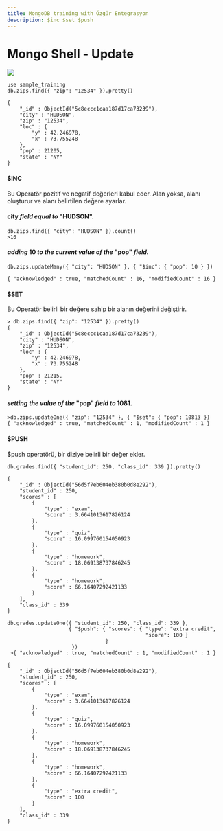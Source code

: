 ```yaml
---
title: MongoDB training with Özgür Entegrasyon
description: $inc $set $push
---
```


# Mongo Shell - Update

![](gitbook/images/assets/update.png)

```text
use sample_training
db.zips.find({ "zip": "12534" }).pretty()
```

```text
{
	"_id" : ObjectId("5c8eccc1caa187d17ca73239"),
	"city" : "HUDSON",
	"zip" : "12534",
	"loc" : {
		"y" : 42.246978,
		"x" : 73.755248
	},
	"pop" : 21205,
	"state" : "NY"
}

```

#### $INC

Bu Operatör pozitif ve negatif değerleri kabul eder. Alan yoksa, alanı  oluşturur ve alanı belirtilen değere ayarlar.

#### city _field equal to_ "HUDSON".

```text
db.zips.find({ "city": "HUDSON" }).count()
>16
```

#### _adding_ 10 _to the current value of the_ "pop" _field._

```text
db.zips.updateMany({ "city": "HUDSON" }, { "$inc": { "pop": 10 } })
```

```text
{ "acknowledged" : true, "matchedCount" : 16, "modifiedCount" : 16 }
```

#### $SET

Bu Operatör belirli bir değere sahip bir alanın değerini değiştirir.

```text
> db.zips.find({ "zip": "12534" }).pretty()
{
	"_id" : ObjectId("5c8eccc1caa187d17ca73239"),
	"city" : "HUDSON",
	"zip" : "12534",
	"loc" : {
		"y" : 42.246978,
		"x" : 73.755248
	},
	"pop" : 21215,
	"state" : "NY"
}

```

#### _setting the value of the_ "pop" _field to_ 1081.

```text
>db.zips.updateOne({ "zip": "12534" }, { "$set": { "pop": 1081} })
{ "acknowledged" : true, "matchedCount" : 1, "modifiedCount" : 1 }
```

#### $PUSH

$push operatörü, bir diziye belirli bir değer ekler.

```text
db.grades.find({ "student_id": 250, "class_id": 339 }).pretty()
```

```text
{
	"_id" : ObjectId("56d5f7eb604eb380b0d8e292"),
	"student_id" : 250,
	"scores" : [
		{
			"type" : "exam",
			"score" : 3.6641013617826124
		},
		{
			"type" : "quiz",
			"score" : 16.099760154050923
		},
		{
			"type" : "homework",
			"score" : 18.069138737846245
		},
		{
			"type" : "homework",
			"score" : 66.16407292421133
		}
	],
	"class_id" : 339
}
```

```text
db.grades.updateOne({ "student_id": 250, "class_id": 339 },
                    { "$push": { "scores": { "type": "extra credit",
                                             "score": 100 }
                                }
                     })
 >{ "acknowledged" : true, "matchedCount" : 1, "modifiedCount" : 1 }
```

```text
{
	"_id" : ObjectId("56d5f7eb604eb380b0d8e292"),
	"student_id" : 250,
	"scores" : [
		{
			"type" : "exam",
			"score" : 3.6641013617826124
		},
		{
			"type" : "quiz",
			"score" : 16.099760154050923
		},
		{
			"type" : "homework",
			"score" : 18.069138737846245
		},
		{
			"type" : "homework",
			"score" : 66.16407292421133
		},
		{
			"type" : "extra credit",
			"score" : 100
		}
	],
	"class_id" : 339
}
```



